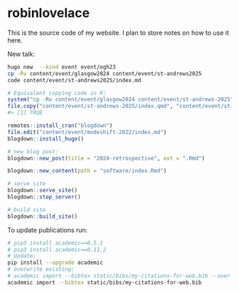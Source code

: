 
<!-- README.md is generated from README.Rmd. Please edit that file -->

# robinlovelace

This is the source code of my website. I plan to store notes on how to
use it here.

New talk:

``` bash
hugo new  --kind event event/ogh23
cp -Rv content/event/glasgow2024 content/event/st-andrews2025
code content/event/st-andrews2025/index.md
```

``` r
# Equivalent copying code in R:
system("cp -Rv content/event/glasgow2024 content/event/st-andrews-2025")
file.copy("content/event/st-andrews-2025/index.qmd", "content/event/st-andrews-2025/index.Rmd", overwrite = TRUE)
#> [1] TRUE
```

``` r
remotes::install_cran("blogdown")
file.edit("content/event/modeshift-2022/index.md")
blogdown::install_hugo()

# new blog post:
blogdown::new_post(title = "2024-retrospective", ext = ".Rmd")

blogdown::new_content(path = "software/index.Rmd")

# serve site
blogdown::serve_site()
blogdown::stop_server()

# build site
blogdown::build_site()
```

To update publications run:

``` bash
# pip3 install academic==0.5.1
# pip3 install academic==0.11.2
# Update:
pip install --upgrade academic
# overwrite existing:
# academic import --bibtex static/bibs/my-citations-for-web.bib --over 
academic import --bibtex static/bibs/my-citations-for-web.bib
```
